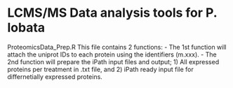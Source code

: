 # LCMS/MS Data analysis tools for P. lobata

ProteomicsData_Prep.R 
  This file contains 2 functions: 
    - The 1st function will attach the uniprot IDs to each protein using the identifiers (m.xxx).
    - The 2nd function will prepare the iPath input files and output; 
           1) All expressed proteins per treatment in .txt file, and 
           2) iPath ready input file for differnetially expressed proteins.  
